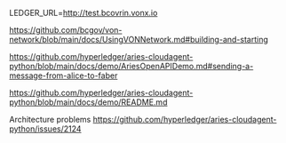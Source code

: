 LEDGER_URL=http://test.bcovrin.vonx.io



https://github.com/bcgov/von-network/blob/main/docs/UsingVONNetwork.md#building-and-starting

https://github.com/hyperledger/aries-cloudagent-python/blob/main/docs/demo/AriesOpenAPIDemo.md#sending-a-message-from-alice-to-faber

https://github.com/hyperledger/aries-cloudagent-python/blob/main/docs/demo/README.md

Architecture problems
https://github.com/hyperledger/aries-cloudagent-python/issues/2124